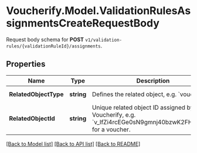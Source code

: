 # Voucherify.Model.ValidationRulesAssignmentsCreateRequestBody
Request body schema for **POST** `v1/validation-rules/{validationRuleId}/assignments`.

## Properties

Name | Type | Description | Notes
------------ | ------------- | ------------- | -------------
**RelatedObjectType** | **string** | Defines the related object, e.g. &#x60;voucher&#x60;. | [optional] [default to RelatedObjectTypeEnum.Voucher]
**RelatedObjectId** | **string** | Unique related object ID assigned by Voucherify, e.g. &#x60;v_lfZi4rcEGe0sN9gmnj40bzwK2FH6QUno&#x60; for a voucher. | [optional] 

[[Back to Model list]](../../README.md#documentation-for-models) [[Back to API list]](../../README.md#documentation-for-api-endpoints) [[Back to README]](../../README.md)


